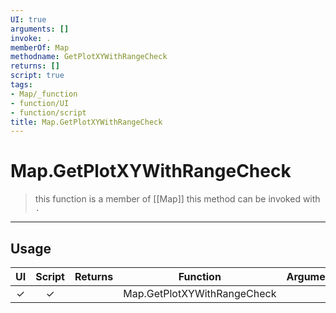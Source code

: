 ```yaml
---
UI: true
arguments: []
invoke: .
memberOf: Map
methodname: GetPlotXYWithRangeCheck
returns: []
script: true
tags:
- Map/_function
- function/UI
- function/script
title: Map.GetPlotXYWithRangeCheck
---
```

# Map.GetPlotXYWithRangeCheck
> this function is a member of [[Map]]
> this method can be invoked with `.`
-----
## Usage
|  UI | Script | Returns | Function | Arguments |
|:---:|:------:|-------:|:--------:|:---------|
|✓|✓||Map.GetPlotXYWithRangeCheck||

